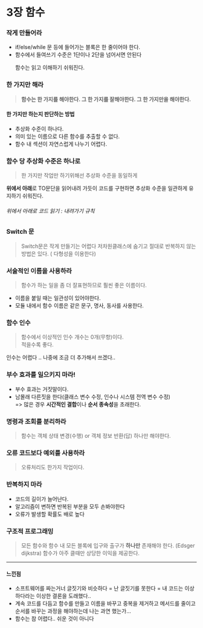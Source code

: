 # 3장 함수
### 작게 만들어라
* if/else/while 문 등에 들어가는 블록은 한 줄이어야 한다.
* 함수에서 들여쓰기 수준은 1단이나 2단을 넘어서면 안된다 </p>
 함수는 읽고 이해하기 쉬워진다.

### 한 가지만 해라
> **함수는 한 가지를 해야한다. 그 한 가지를 잘해야한다. 그 한 가지만을 해야한다.**
#### 한 가지만 하는지 판단하는 방법
* 추상화 수준이 하나다.
* 의미 있는 이름으로 다른 함수를 추출할 수 없다.
* 함수 내 섹션이 자연스럽게 나누기 어렵다.

### 함수 당 추상화 수준은 하나로
> 한 가지만 작업만 하기위해선 추상화 수준을 동일하게 <br/>

**위에서 아래**로 TO문단을 읽어내려 가듯이 코드를 구현하면 추상화 수준을 일관하게 유지하기 쉬워진다.<br/>
###### 위에서 아래로 코드 읽기 : 내려가기 규칙

### Switch 문
>Switch문은 작게 만들기는 어렵다
저차원클래스에 숨기고 절대로 반복하지 않는 방법은 있다.  ( 다형성을 이용한다)

### 서술적인 이름을 사용하라
> 함수가 하는 일을 좀 더 잘표현하므로 훨씬 좋은 이름이다. <br/>

* 이름을 붙일 때는 일관성이 있어야한다.
* 모듈 내에서 함수 이름은 같은 문구, 명사, 동사를 사용한다.

### 함수 인수
> 함수에서 이상적인 인수 개수는 0개(무항)이다. <br/>
>  적을수록 좋다.

인수는 어렵다 .. 나중에 조금 더 추가해서 쓰겠다..

### 부수 효과를 일으키지 마라!
* 부수 효과는 거짓말이다. <br/>
* 남몰래 다른짓을 한다(클래스 변수 수정,  인수나 시스템 전역 변수 수정)</br>
=> 많은 경우 **시간적인 결합**이나 **순서 종속성**을 초래한다.

### 명령과 조회를 분리하라
> 함수는 객체 상태 변경(수행) or 객체 정보 반환(답) 하나만 해야한다.

### 오류 코드보다 예외를 사용하라
> 오류처리도 한가지 작업이다.

### 반복하지 마라
* 코드의 길이가 늘어난다. 
* 알고리즘이 변하면 반복된 부분을 모두 손봐야한다
* 오류가 발생할 확률도 배로 높다

### 구조적 프로그래밍
>모든 함수와 함수 내 모든 블록에 입구와 출구가 **하나만** 존재해야 한다. (Edsger dijkstra)
함수가 아주 클때만 상당한 이익을 제공한다.


* * *
#### **느낀점**
* 소프트웨어를 짜는거너 글짓기와 비슷하다 = 난 글짓기를 못한다 = 내 코드는 이상하다라는 이상한 결론을 도래했다..
* 계속 코드를 다듬고 함수를 만들고 이름을 바꾸고 중복을 제거하고 메서드를 줄이고 순서를 바꾸는 과정을 해야하는데 나는 과연 했는가...
* 함수는 참 어렵다.. 쉬운 것이 아니다
